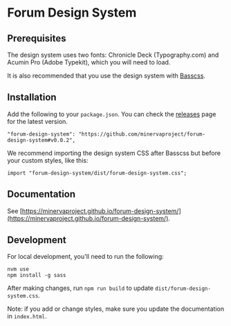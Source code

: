 # Forum Design System

## Prerequisites

The design system uses two fonts: Chronicle Deck (Typography.com) and Acumin Pro (Adobe Typekit), which you will need to load.

It is also recommended that you use the design system with [Basscss](https://basscss.com/).

## Installation

Add the following to your `package.json`. You can check the [releases](https://github.com/minervaproject/forum-design-system/releases) page for the latest version.

```
"forum-design-system": "https://github.com/minervaproject/forum-design-system#v0.0.2",
```

We recommend importing the design system CSS after Basscss but before your custom styles, like this:

```
import "forum-design-system/dist/forum-design-system.css";
```

## Documentation

See [https://minervaproject.github.io/forum-design-system/](https://minervaproject.github.io/forum-design-system/).

## Development

For local development, you'll need to run the following:

```
nvm use
npm install -g sass
```

After making changes, run `npm run build` to update `dist/forum-design-system.css`.

Note: if you add or change styles, make sure you update the documentation in `index.html`.
